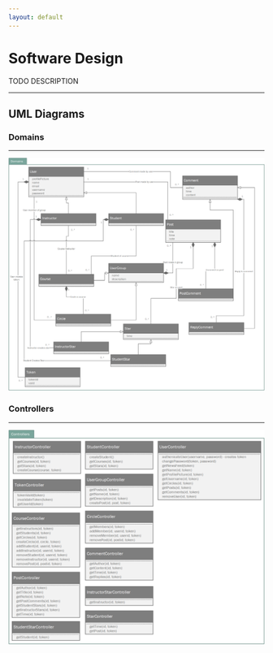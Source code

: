 ```yaml
---
layout: default
---
```


# Software Design

TODO DESCRIPTION

---

## UML Diagrams
### Domains
---
![Domain UML Diagram](assets/images/domainumldiagram.png "Domain UML Diagram")
### Controllers
---
![Controller UML Diagram](assets/images/controllerumldiagram.png "Controller UML Diagram")
